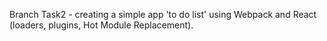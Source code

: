 Branch Task2 - creating a simple app 'to do list' using Webpack and React (loaders, plugins, Hot Module Replacement).
